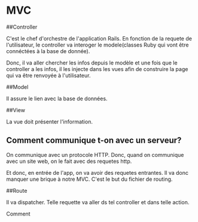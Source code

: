 # MVC

##Controller

C'est le chef d'orchestre de l'application Rails.
En fonction de la requete de l'utilisateur, le controller va interoger le modele(classes Ruby qui vont être connéctées à la base de donnée).

Donc, il va aller chercher les infos depuis le modèle et une fois que le controller a les infos, il les injecte dans les vues afin de construire la page qui va être renvoyée à l'utilisateur.

##Model

Il assure le lien avec la base de données.

##View

La vue doit présenter l'information.


Comment communique t-on avec un serveur?
----------------------------------------

On communique avec un protocole HTTP. Donc, quand on communique avec un site web, on le fait avec des requetes http.

Et donc, en entrée de l'app, on va avoir des requetes entrantes. Il va donc manquer une brique à notre MVC. C'est le but du fichier de routing.

##Route

Il va dispatcher. Telle requette va aller ds tel controller et dans telle action.

Comment 
